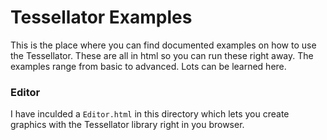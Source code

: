 # Tessellator Examples

This is the place where you can find documented examples on how to use the Tessellator. These are all in html so you can run these right away. The examples range from basic to advanced. Lots can be learned here.

### Editor ###

I have inculded a ```Editor.html``` in this directory which lets you create graphics with the Tessellator library right in you browser.
